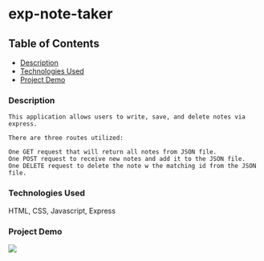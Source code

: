 # exp-note-taker

## Table of Contents
* [Description](#description)
* [Technologies Used](#technologies-used)
* [Project Demo](#project-demo)


### Description 
```
This application allows users to write, save, and delete notes via express. 

There are three routes utilized:

One GET request that will return all notes from JSON file.
One POST request to receive new notes and add it to the JSON file.
One DELETE request to delete the note w the matching id from the JSON file. 
```
### Technologies Used
HTML, CSS, Javascript, Express 

### Project Demo
![](generator-employee-roster.gif)



